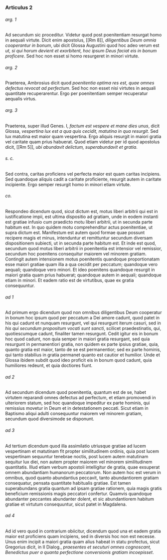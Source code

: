 ### Articulus 2

###### arg. 1
Ad secundum sic proceditur. Videtur quod post poenitentiam resurgat homo in aequali virtute. Dicit enim apostolus, [[Rm 8]], *diligentibus Deum omnia cooperantur in bonum*, ubi dicit Glossa Augustini quod hoc adeo verum est *ut, si qui horum devient et exorbitent, hoc ipsum Deus faciat eis in bonum proficere*. Sed hoc non esset si homo resurgeret in minori virtute.

###### arg. 2
Praeterea, Ambrosius dicit quod *poenitentia optima res est, quae omnes defectus revocat ad perfectum*. Sed hoc non esset nisi virtutes in aequali quantitate recuperarentur. Ergo per poenitentiam semper recuperatur aequalis virtus.

###### arg. 3
Praeterea, super illud Genes. I, *factum est vespere et mane dies unus*, dicit Glossa, *vespertina lux est a qua quis cecidit, matutina in qua resurgit*. Sed lux matutina est maior quam vespertina. Ergo aliquis resurgit in maiori gratia vel caritate quam prius habuerat. Quod etiam videtur per id quod apostolus dicit, [[Rm 5]], *ubi abundavit delictum, superabundavit et gratia*.

###### s. c.
Sed contra, caritas proficiens vel perfecta maior est quam caritas incipiens. Sed quandoque aliquis cadit a caritate proficiente, resurgit autem in caritate incipiente. Ergo semper resurgit homo in minori etiam virtute.

###### co.
Respondeo dicendum quod, sicut dictum est, motus liberi arbitrii qui est in iustificatione impii, est ultima dispositio ad gratiam, unde in eodem instanti est gratiae infusio cum praedicto motu liberi arbitrii, ut in secunda parte habitum est. In quo quidem motu comprehenditur actus poenitentiae, ut supra dictum est. Manifestum est autem quod formae quae possunt recipere magis et minus, intenduntur et remittuntur secundum diversam dispositionem subiecti, ut in secunda parte habitum est. Et inde est quod, secundum quod motus liberi arbitrii in poenitentia est intensior vel remissior, secundum hoc poenitens consequitur maiorem vel minorem gratiam. Contingit autem intensionem motus poenitentis quandoque proportionatam esse maiori gratiae quam illa a qua cecidit per peccatum; quandoque vero aequali; quandoque vero minori. Et ideo poenitens quandoque resurgit in maiori gratia quam prius habuerat; quandoque autem in aequali; quandoque etiam in minori. Et eadem ratio est de virtutibus, quae ex gratia consequuntur.

###### ad 1
Ad primum ergo dicendum quod non omnibus diligentibus Deum cooperatur in bonum hoc ipsum quod per peccatum a Dei amore cadunt, quod patet in his qui cadunt et nunquam resurgunt, vel qui resurgunt iterum casuri, sed in *his qui secundum propositum vocati sunt sancti*, scilicet praedestinatis, qui, quotiescumque cadunt, finaliter tamen resurgunt. Cedit igitur eis in bonum hoc quod cadunt, non quia semper in maiori gratia resurgant, sed quia resurgunt in permanentiori gratia, non quidem ex parte ipsius gratiae, quia, quanto gratia est maior, tanto de se est permanentior; sed ex parte hominis, qui tanto stabilius in gratia permanet quanto est cautior et humilior. Unde et Glossa ibidem subdit quod ideo proficit eis in bonum quod cadunt, quia humiliores redeunt, et quia doctiores fiunt.

###### ad 2
Ad secundum dicendum quod poenitentia, quantum est de se, habet virtutem reparandi omnes defectus ad perfectum, et etiam promovendi in ulteriorem statum, sed hoc quandoque impeditur ex parte hominis, qui remissius movetur in Deum et in detestationem peccati. Sicut etiam in Baptismo aliqui adulti consequuntur maiorem vel minorem gratiam, secundum quod diversimode se disponunt.

###### ad 3
Ad tertium dicendum quod illa assimilatio utriusque gratiae ad lucem vespertinam et matutinam fit propter similitudinem ordinis, quia post lucem vespertinam sequuntur tenebrae noctis, post lucem autem matutinam sequitur lux diei, non autem propter maiorem vel minorem similitudinem quantitatis. Illud etiam verbum apostoli intelligitur de gratia, quae exsuperat omnem abundantiam humanorum peccatorum. Non autem hoc est verum in omnibus, quod quanto abundantius peccavit, tanto abundantiorem gratiam consequatur, pensata quantitate habitualis gratiae. Est tamen superabundans gratia quantum ad ipsam gratiae rationem, quia magis gratis beneficium remissionis magis peccatori confertur. Quamvis quandoque abundanter peccantes abundanter dolent, et sic abundantiorem habitum gratiae et virtutum consequuntur, sicut patet in Magdalena.

###### ad 4
Ad id vero quod in contrarium obiicitur, dicendum quod una et eadem gratia maior est proficiens quam incipiens, sed in diversis hoc non est necesse. Unus enim incipit a maiori gratia quam alius habeat in statu profectus, sicut Gregorius dicit, in II Dialog., *praesentes et secuturi omnes cognoscant, Benedictus puer a quanta perfectione conversionis gratiam incoepisset*.

